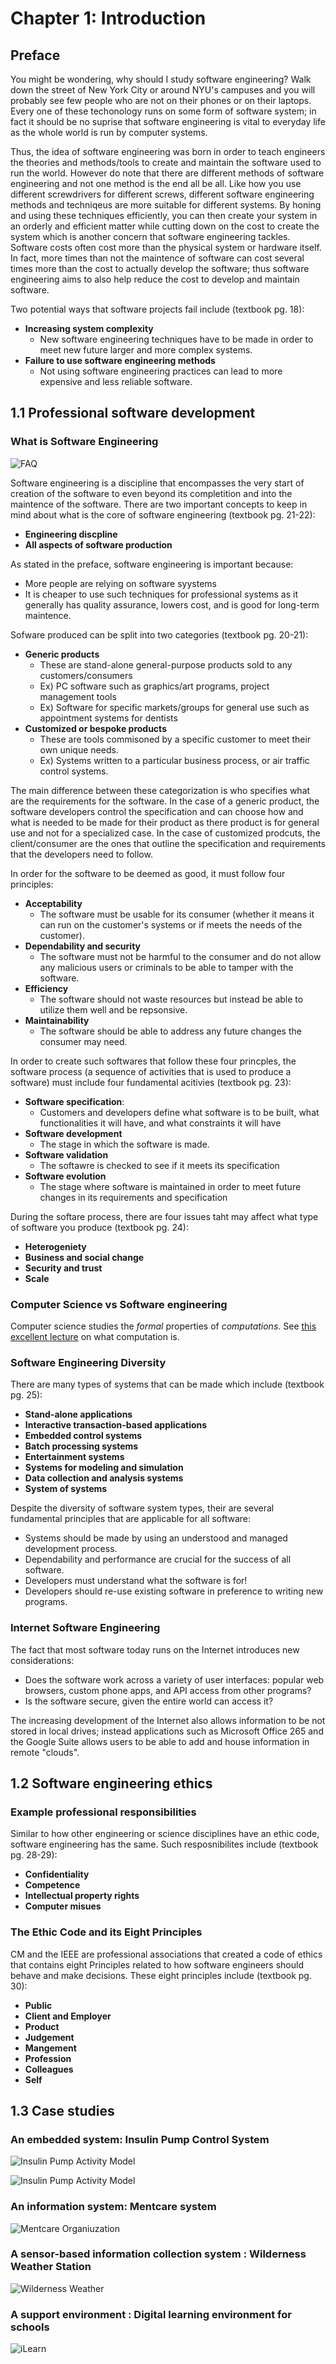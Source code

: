 # Chapter 1: Introduction

## Preface 

You might be wondering, why should I study software engineering? Walk down the
street of New York City or around NYU's campuses and you will probably see few
people who are not on their phones or on their laptops. Every one of these
techonology runs on some form of software system; in fact it should be no
suprise that software engineering is vital to everyday life as the whole world
is run by computer systems. 

Thus, the idea of software engineering was born in order to teach engineers the
theories and methods/tools to create and maintain the software used to run the
world. However do note that there are different methods of software engineering
and not one method is the end all be all. Like how you use different
screwdrivers for different screws, different software engineering methods and
techniqeus are more suitable for different systems. By honing and using these
techniques efficiently, you can then create your system in an orderly and
efficient matter while cutting down on the cost to create the system which is
another concern that software engineering tackles. Software costs often cost
more than the physical system or hardware itself. In fact, more times than not
the maintence of software can cost several times more than the cost to actually
develop the software; thus software engineering aims to also help reduce the
cost to develop and maintain software. 

Two potential ways that software projects fail include (textbook pg. 18): 
* **Increasing system complexity**
  * New software engineering techniques have to be made in order to meet new future larger and more complex systems.
* **Failure to use software engineering methods**
  * Not using software engineering practices can lead to more expensive and less reliable software. 



## 1.1 Professional software development



### What is Software Engineering 

![FAQ](../images/chap/1.1_faq.png)

Software engineering is a discipline that encompasses the very start of
creation of the software to even beyond its completition and into the maintence
of the software. There are two important concepts to keep in mind about what is
the core of software engineering (textbook pg. 21-22):

* **Engineering discpline**
* **All aspects of software production**

As stated in the preface, software engineering is important because: 
* More people are relying on software syystems 
* It is cheaper to use such techniques for professional systems as it generally
has quality assurance, lowers cost, and is good for long-term maintence. 



Sofware produced can be split into two categories (textbook pg. 20-21):
* **Generic products**
  * These are stand-alone general-purpose products sold to any customers/consumers 
  * Ex) PC software such as graphics/art programs, project management tools
  * Ex) Software for specific markets/groups for general use such as appointment systems for dentists
* **Customized or bespoke products**
  * These are tools commisoned by a specific customer to meet their own unique
  needs.
  * Ex) Systems written to a particular business process, or air traffic
  control systems.

The main difference between these categorization is who specifies what are the requirements for the software. 
In the case of a generic product, the software developers
control the specification and can choose how and what is needed to be made for
their product as there product is for general use and not for a specialized case. 
In the case of customized prodcuts, the client/consumer are
the ones that outline the specification and requirements that the developers
need to follow. 

In order for the software to be deemed as good, it must follow four principles: 
* **Acceptability**
  * The software must be usable for its consumer (whether it means it can run on the customer's systems or if meets the needs of the customer).
* **Dependability and security**
  * The software must not be harmful to the consumer and do not allow any malicious users or criminals to be able to tamper with the software.
* **Efficiency**
  * The software should not waste resources but instead be able to utilize them well and be repsonsive.
* **Maintainability**
  * The software should be able to address any future changes the consumer may need. 

In order to create such softwares that follow these four princples, the
software process (a sequence of activities that is used to produce a software)
must include four fundamental acitivies (textbook pg. 23): 

* **Software specification**:
  * Customers and developers define what software is to be built, what functionalities it will have, and what constraints it will have
* **Software development**
  * The stage in which the software is made.
* **Software validation**
  * The softawre is checked to see if it meets its specification
* **Software evolution**
  * The stage where software is maintained in order to meet future changes in its requirements and specification

During the softare process, there are four issues taht may affect what type of software you produce (textbook pg. 24):

* **Heterogeniety**
* **Business and social change**
* **Security and trust**
* **Scale**

### Computer Science vs Software engineering

Computer science studies the *formal* properties of *computations*.
See [this excellent lecture](https://youtu.be/fpZ_rviHEAo) on what computation
is.


### Software Engineering Diversity

There are many types of systems that can be made which include (textbook pg. 25):
* **Stand-alone applications**
* **Interactive transaction-based applications**
* **Embedded control systems**
* **Batch processing systems**
* **Entertainment systems**
* **Systems for modeling and simulation**
* **Data collection and analysis systems**
* **System of systems**

Despite the diversity of software system types, their are several fundamental
principles that are applicable for all software:

* Systems should be made by using an understood and managed development process.
* Dependability and performance are crucial for the success of all software.
* Developers must understand what the software is for!
* Developers should re-use existing software in preference to writing new programs.

### Internet Software Engineering 

The fact that most software today runs on the Internet introduces new
considerations:

- Does the software work across a variety of user interfaces: popular web
browsers, custom phone apps, and API access from other programs?
- Is the software secure, given the entire world can access it?

The increasing development of the Internet also allows information to be not stored in local drives; 
instead applications such as Microsoft Office 265 and the Google Suite allows users to be able to add and house 
information in remote "clouds". 


## 1.2 Software engineering ethics


### Example professional responsibilities

Similar to how other engineering or science disciplines have an ethic code, 
software engineering has the same. Such resposnibilites include (textbook pg. 28-29):
* **Confidentiality**
* **Competence**
* **Intellectual property rights**
* **Computer misues**


### The Ethic Code and its Eight Principles 

CM and the IEEE are professional associations that created a code of ethics that contains 
eight Principles related to how software engineers should behave and make decisions. 
These eight principles include (textbook pg. 30):
* **Public**
* **Client and Employer**
* **Product**
* **Judgement**
* **Mangement**
* **Profession**
* **Colleagues**
* **Self**

## 1.3 Case studies


### An embedded system: Insulin Pump Control System

![Insulin Pump Activity Model](../images/chap/1.4_insulin_pump.png)

![Insulin Pump Activity Model](../images/chap/1.5_activity_model.png)


### An information system: Mentcare system

![Mentcare Organiuzation](../images/chap/1.6_mentcare_organization.png)


### A sensor-based information collection system : Wilderness Weather Station

![Wilderness Weather](../images/chap/1.7_weather_station_environment.png)


### A support environment : Digital learning environment for schools

![iLearn](../images/chap/1.8_iLearn_system_architecture.png)

